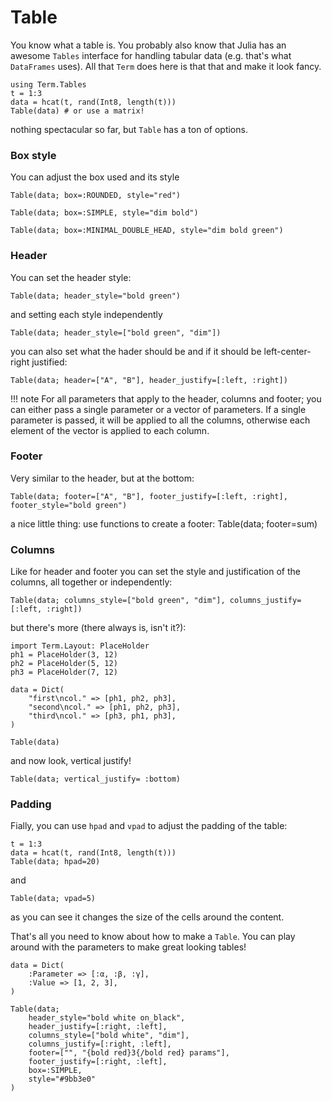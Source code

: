 # Table
You know what a table is. You probably also know that Julia has an awesome `Tables` interface for handling tabular data (e.g. that's what `DataFrames` uses). All that `Term` does here is that that and make it look fancy. 

```@example tb
using Term.Tables
t = 1:3
data = hcat(t, rand(Int8, length(t)))
Table(data) # or use a matrix!
```

nothing spectacular so far, but `Table` has a ton of options.

### Box style
You can adjust the box used and its style
```@example tb
Table(data; box=:ROUNDED, style="red")
```
```@example tb
Table(data; box=:SIMPLE, style="dim bold")
```
```@example tb
Table(data; box=:MINIMAL_DOUBLE_HEAD, style="dim bold green")
```

### Header
You can set the header style:
```@example tb
Table(data; header_style="bold green")
```
and setting each style independently
```@example tb
Table(data; header_style=["bold green", "dim"])
```


you can also set what the hader should be and if it should be left-center-right justified:
```@example tb
Table(data; header=["A", "B"], header_justify=[:left, :right])
```

!!! note
    For all parameters that apply to the header, columns and footer; you can either pass a single parameter or a vector of parameters. If a single parameter is passed, it will be applied to all the columns, otherwise each element of the vector is applied to each column.

### Footer
Very similar to the header, but at the bottom:
```@example tb
Table(data; footer=["A", "B"], footer_justify=[:left, :right], footer_style="bold green")
```

a nice little thing: use functions to create a footer:
Table(data; footer=sum)

### Columns
Like for header and footer you can set the style and justification of the columns, all together or independently:
```@example tb
Table(data; columns_style=["bold green", "dim"], columns_justify=[:left, :right])
```

but there's more (there always is, isn't it?):
```@example tb
import Term.Layout: PlaceHolder
ph1 = PlaceHolder(3, 12)
ph2 = PlaceHolder(5, 12)
ph3 = PlaceHolder(7, 12)

data = Dict(
    "first\ncol." => [ph1, ph2, ph3],
    "second\ncol." => [ph1, ph2, ph3],
    "third\ncol." => [ph3, ph1, ph3],
)

Table(data)
```

and now look, vertical justify!
```@example tb
Table(data; vertical_justify= :bottom)
```

### Padding
Fially, you can use `hpad` and `vpad` to adjust the padding of the table:
```@example tb
t = 1:3
data = hcat(t, rand(Int8, length(t)))
Table(data; hpad=20) 
```
and
```@example tb
Table(data; vpad=5)
```

as you can see it changes the size of the cells around the content.


That's all you need to know about how to make a `Table`. You can play around with the parameters to make great looking tables!
```@example tb
data = Dict(
    :Parameter => [:α, :β, :γ],
    :Value => [1, 2, 3],
)

Table(data;
    header_style="bold white on_black",
    header_justify=[:right, :left],
    columns_style=["bold white", "dim"],
    columns_justify=[:right, :left],
    footer=["", "{bold red}3{/bold red} params"],
    footer_justify=[:right, :left],
    box=:SIMPLE,
    style="#9bb3e0"
)
```